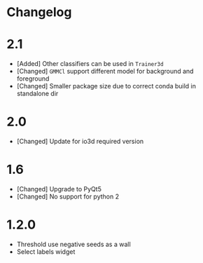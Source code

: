 # Changelog

# 2.1

* [Added] Other classifiers can be used in `Trainer3d`
* [Changed] `GMMCl` support different model for background and foreground
* [Changed] Smaller package size due to correct conda build in standalone dir


# 2.0

* [Changed] Update for io3d required version


# 1.6

* [Changed] Upgrade to PyQt5 
* [Changed] No support for python 2


# 1.2.0

* Threshold use negative seeds as a wall
* Select labels widget
